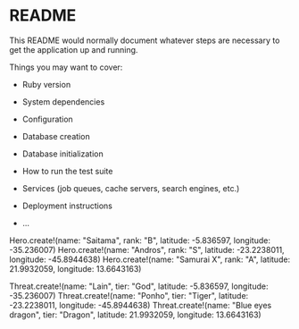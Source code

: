 # README

This README would normally document whatever steps are necessary to get the
application up and running.

Things you may want to cover:

* Ruby version

* System dependencies

* Configuration

* Database creation

* Database initialization

* How to run the test suite

* Services (job queues, cache servers, search engines, etc.)

* Deployment instructions

* ...

Hero.create!(name: "Saitama", rank: "B", latitude: -5.836597, longitude: -35.236007)
Hero.create!(name: "Andros", rank: "S", latitude: -23.2238011, longitude: -45.8944638)
Hero.create!(name: "Samurai X", rank: "A", latitude: 21.9932059, longitude: 13.6643163)

Threat.create!(name: "Lain", tier: "God", latitude: -5.836597, longitude: -35.236007)
Threat.create!(name: "Ponho", tier: "Tiger", latitude: -23.2238011, longitude: -45.8944638)
Threat.create!(name: "Blue eyes dragon", tier: "Dragon", latitude: 21.9932059, longitude: 13.6643163)
